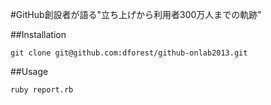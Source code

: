 #GitHub創設者が語る"立ち上げから利用者300万人までの軌跡"

##Installation

    git clone git@github.com:dforest/github-onlab2013.git

##Usage

    ruby report.rb
